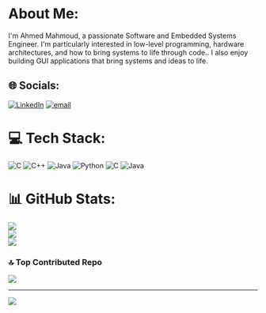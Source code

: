 # About Me:
I'm Ahmed Mahmoud, a passionate Software and Embedded Systems Engineer. I'm particularly interested in low-level programming, hardware architectures, and how to bring systems to life through code.. I also enjoy building GUI applications that bring systems and ideas to life.


## 🌐 Socials:
[![LinkedIn](https://img.shields.io/badge/LinkedIn-%230077B5.svg?logo=linkedin&logoColor=white)](https://linkedin.com/in/https://www.linkedin.com/in/ahmedmhmud/) [![email](https://img.shields.io/badge/Email-D14836?logo=gmail&logoColor=white)](mailto:ahmedmahmo431@gmail.com) 

# 💻 Tech Stack:
![C](https://img.shields.io/badge/c-%2300599C.svg?style=for-the-badge&logo=c&logoColor=white) ![C++](https://img.shields.io/badge/c++-%2300599C.svg?style=for-the-badge&logo=c%2B%2B&logoColor=white) ![Java](https://img.shields.io/badge/java-%23ED8B00.svg?style=for-the-badge&logo=openjdk&logoColor=white) ![Python](https://img.shields.io/badge/python-3670A0?style=for-the-badge&logo=python&logoColor=ffdd54) ![C](https://img.shields.io/badge/c-%2300599C.svg?style=for-the-badge&logo=c&logoColor=white) ![Java](https://img.shields.io/badge/java-%23ED8B00.svg?style=for-the-badge&logo=openjdk&logoColor=white)
# 📊 GitHub Stats:
![](https://github-readme-stats.vercel.app/api?username=Ahmedmhmud&theme=dark&hide_border=false&include_all_commits=false&count_private=false)<br/>
![](https://nirzak-streak-stats.vercel.app/?user=Ahmedmhmud&theme=dark&hide_border=false)<br/>
![](https://github-readme-stats.vercel.app/api/top-langs/?username=Ahmedmhmud&theme=dark&hide_border=false&include_all_commits=false&count_private=false&layout=compact)

### 🔝 Top Contributed Repo
![](https://github-contributor-stats.vercel.app/api?username=Ahmedmhmud&limit=5&theme=dark&combine_all_yearly_contributions=true)

---
[![](https://visitcount.itsvg.in/api?id=Ahmedmhmud&icon=0&color=0)](https://visitcount.itsvg.in)

<!-- Proudly created with GPRM ( https://gprm.itsvg.in ) -->
